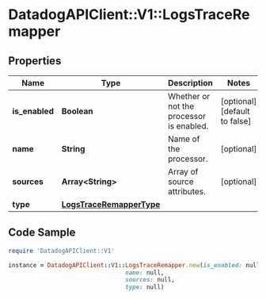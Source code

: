 # DatadogAPIClient::V1::LogsTraceRemapper

## Properties

Name | Type | Description | Notes
------------ | ------------- | ------------- | -------------
**is_enabled** | **Boolean** | Whether or not the processor is enabled. | [optional] [default to false]
**name** | **String** | Name of the processor. | [optional] 
**sources** | **Array&lt;String&gt;** | Array of source attributes. | [optional] 
**type** | [**LogsTraceRemapperType**](LogsTraceRemapperType.md) |  | 

## Code Sample

```ruby
require 'DatadogAPIClient::V1'

instance = DatadogAPIClient::V1::LogsTraceRemapper.new(is_enabled: null,
                                 name: null,
                                 sources: null,
                                 type: null)
```


